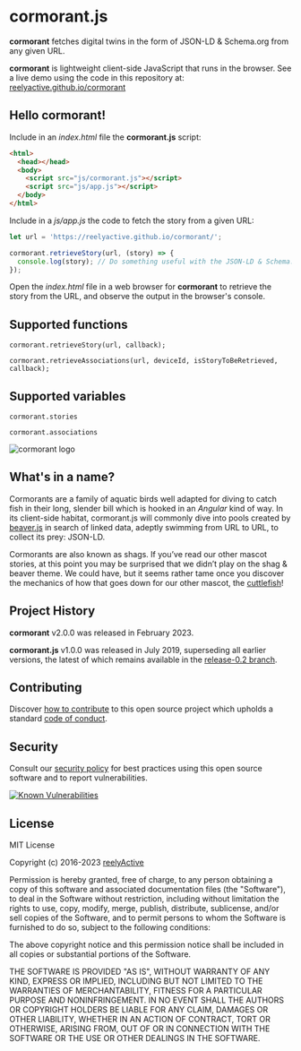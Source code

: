 cormorant.js
============

__cormorant__ fetches digital twins in the form of JSON-LD & Schema.org from any given URL.

__cormorant__ is lightweight client-side JavaScript that runs in the browser.  See a live demo using the code in this repository at: [reelyactive.github.io/cormorant](https://reelyactive.github.io/cormorant)


Hello cormorant!
----------------

Include in an _index.html_ file the __cormorant.js__ script:

```html
<html>
  <head></head>
  <body>
    <script src="js/cormorant.js"></script>
    <script src="js/app.js"></script>
  </body>
</html>
```

Include in a _js/app.js_ the code to fetch the story from a given URL:

```javascript
let url = 'https://reelyactive.github.io/cormorant/';

cormorant.retrieveStory(url, (story) => {
  console.log(story); // Do something useful with the JSON-LD & Schema.org
});
```

Open the _index.html_ file in a web browser for __cormorant__ to retrieve the story from the URL, and observe the output in the browser's console.


Supported functions
-------------------

`cormorant.retrieveStory(url, callback);`

`cormorant.retrieveAssociations(url, deviceId, isStoryToBeRetrieved, callback);`


Supported variables
-------------------

`cormorant.stories`

`cormorant.associations`


![cormorant logo](https://reelyactive.github.io/cormorant/images/cormorant-bubble.png)


What's in a name?
-----------------

Cormorants are a family of aquatic birds well adapted for diving to catch fish in their long, slender bill which is hooked in an _Angular_ kind of way.  In its client-side habitat, cormorant.js will commonly dive into pools created by [beaver.js](https://github.com/reelyactive/beaver) in search of linked data, adeptly swimming from URL to URL, to collect its prey: JSON-LD.

Cormorants are also known as shags.  If you’ve read our other mascot stories, at this point you may be surprised that we didn’t play on the shag & beaver theme.  We could have, but it seems rather tame once you discover the mechanics of how that goes down for our other mascot, the [cuttlefish](https://github.com/reelyactive/cuttlefish)!


Project History
---------------

__cormorant__ v2.0.0 was released in February 2023.

__cormorant.js__ v1.0.0 was released in July 2019, superseding all earlier versions, the latest of which remains available in the [release-0.2 branch](https://github.com/reelyactive/cormorant/tree/release-0.2).


Contributing
------------

Discover [how to contribute](CONTRIBUTING.md) to this open source project which upholds a standard [code of conduct](CODE_OF_CONDUCT.md).


Security
--------

Consult our [security policy](SECURITY.md) for best practices using this open source software and to report vulnerabilities.

[![Known Vulnerabilities](https://snyk.io/test/github/reelyactive/cormorant/badge.svg)](https://snyk.io/test/github/reelyactive/cormorant)


License
-------

MIT License

Copyright (c) 2016-2023 [reelyActive](https://www.reelyactive.com)

Permission is hereby granted, free of charge, to any person obtaining a copy of this software and associated documentation files (the "Software"), to deal in the Software without restriction, including without limitation the rights to use, copy, modify, merge, publish, distribute, sublicense, and/or sell copies of the Software, and to permit persons to whom the Software is furnished to do so, subject to the following conditions:

The above copyright notice and this permission notice shall be included in all copies or substantial portions of the Software.

THE SOFTWARE IS PROVIDED "AS IS", WITHOUT WARRANTY OF ANY KIND, EXPRESS OR
IMPLIED, INCLUDING BUT NOT LIMITED TO THE WARRANTIES OF MERCHANTABILITY,
FITNESS FOR A PARTICULAR PURPOSE AND NONINFRINGEMENT. IN NO EVENT SHALL THE
AUTHORS OR COPYRIGHT HOLDERS BE LIABLE FOR ANY CLAIM, DAMAGES OR OTHER
LIABILITY, WHETHER IN AN ACTION OF CONTRACT, TORT OR OTHERWISE, ARISING FROM,
OUT OF OR IN CONNECTION WITH THE SOFTWARE OR THE USE OR OTHER DEALINGS IN
THE SOFTWARE.
